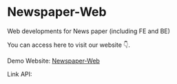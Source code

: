 # Newspaper-Web
Web developments for News paper (including FE and BE)

You can access here to visit our website 👇.

Demo Website: [Newspaper-Web](https://ptudw-nhom10-newspaper.onrender.com)


Link API: 
